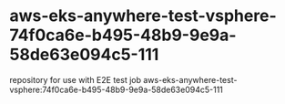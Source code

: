 # aws-eks-anywhere-test-vsphere-74f0ca6e-b495-48b9-9e9a-58de63e094c5-111
repository for use with E2E test job aws-eks-anywhere-test-vsphere:74f0ca6e-b495-48b9-9e9a-58de63e094c5-111
